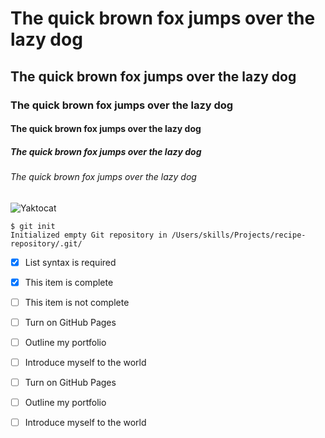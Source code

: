 # The quick brown fox jumps over the lazy dog
## The quick brown fox jumps over the lazy dog
### The quick brown fox jumps over the lazy dog
#### The quick brown fox jumps over the lazy dog
##### The quick brown fox jumps over the lazy dog
###### The quick brown fox jumps over the lazy dog

![Yaktocat](https://octodex.github.com/images/yaktocat.png)

```
$ git init
Initialized empty Git repository in /Users/skills/Projects/recipe-repository/.git/
```
- [x] List syntax is required
- [x] This item is complete
- [ ] This item is not complete
- [ ] Turn on GitHub Pages
- [ ] Outline my portfolio
- [ ] Introduce myself to the world


- [ ] Turn on GitHub Pages
- [ ] Outline my portfolio
- [ ] Introduce myself to the world
